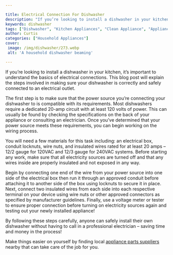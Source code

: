 ```yaml
---

title: Electrical Connection For Dishwasher
description: "If you’re looking to install a dishwasher in your kitchen, it’s important to understand the basics of electrical connections. This...scroll on and keep learning"
keywords: dishwasher
tags: ["Dishwasher", "Kitchen Appliances", "Clean Appliance", "Appliance Installation"]
author: Curtis
categories: ["Household Appliances"]
cover: 
 image: /img/dishwasher/273.webp
 alt: 'A household dishwasher beaming'

---
```


If you’re looking to install a dishwasher in your kitchen, it’s important to understand the basics of electrical connections. This blog post will explain the steps involved in making sure your dishwasher is correctly and safely connected to an electrical outlet.

The first step is to make sure that the power source you’re connecting your dishwasher to is compatible with its requirements. Most dishwashers require a dedicated 20-amp circuit with at least 120 volts of power. This can usually be found by checking the specifications on the back of your appliance or consulting an electrician. Once you’ve determined that your power source meets these requirements, you can begin working on the wiring process. 

You will need a few materials for this task including: an electrical box, conduit locknuts, wire nuts, and insulated wires rated for at least 20 amps – 12/2 gauge for 120VAC and 12/3 gauge for 240VAC systems. Before starting any work, make sure that all electricity sources are turned off and that any wires inside are properly insulated and not exposed in any way. 

Begin by connecting one end of the wire from your power source into one side of the electrical box then run it through an approved conduit before attaching it to another side of the box using locknuts to secure it in place. Next, connect two insulated wires from each side into each respective terminal on your device using wire nuts or other approved connectors as specified by manufacturer guidelines. Finally, use a voltage meter or tester to ensure proper connection before turning on electricity sources again and testing out your newly installed appliance! 

By following these steps carefully, anyone can safely install their own dishwasher without having to call in a professional electrician – saving time and money in the process!

Make things easier on yourself by finding local <a href="/pages/appliance-parts-suppliers/">appliance parts suppliers</a> nearby that can take care of the job for you.